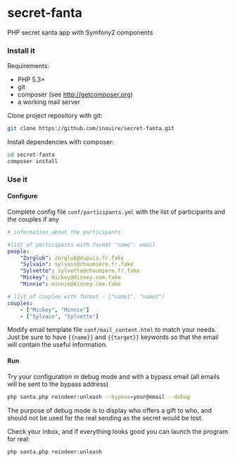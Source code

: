secret-fanta
============

PHP secret santa app with Symfony2 components

### Install it ###

Requirements:

- PHP 5.3+
- git
- composer (see http://getcomposer.org)
- a working mail server

Clone project repository with git:
```bash
git clone https://github.com/inouire/secret-fanta.git
```

Install dependencies with composer:
```bash
cd secret-fanta
composer install
```

### Use it ###

#### Configure ####

Complete config file `conf/participants.yml` with the list of participants and the couples if any

```yaml
# information about the participants

#list of participants with format "name": email
people:
    "Zorglub": zorglub@dupuis.fr.fake
    "Sylvain": sylvain@chaumiere.fr.fake
    "Sylvette": sylvette@chaumiere.fr.fake
    "Mickey": mickey@disney.com.fake
    "Minnie": minnie@disney.com.fake

# list of couples with format - ["name1", "name2"]
couples:
    - ["Mickey", "Minnie"]
    - ["Sylvain", "Sylvette"]
```

Modify email template file `conf/mail_content.html` to match your needs.
Just be sure to have `{{name}}` and `{{target}}` keywords so that the email will contain the useful information.

#### Run ####

Try your configuration in debug mode and with a bypass email (all emails will be sent to the bypass address)
```bash
php santa.php reindeer:unleash --bypass=your@email --debug
```
The purpose of debug mode is to display who offers a gift to who, and should not be used for the real sending as the secret would be lost.

Check your inbox, and if everything looks good you can launch the program for real:
```bash
php santa.php reindeer:unleash
```
